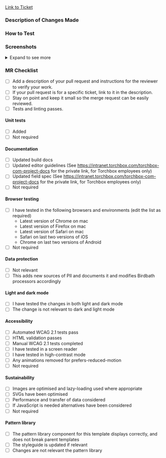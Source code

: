 [Link to Ticket]()

### Description of Changes Made

### How to Test

### Screenshots

<details>
  <summary>Expand to see more</summary>

</details>

### MR Checklist

- [ ] Add a description of your pull request and instructions for the reviewer to verify your work.
- [ ] If your pull request is for a specific ticket, link to it in the description.
- [ ] Stay on point and keep it small so the merge request can be easily reviewed.
- [ ] Tests and linting passes.

#### Unit tests

- [ ] Added
- [ ] Not required

#### Documentation

- [ ] Updated build docs
- [ ] Updated editor guidelines (See https://intranet.torchbox.com/torchbox-com-project-docs for the private link, for Torchbox employees only)
- [ ] Updated field spec (See https://intranet.torchbox.com/torchbox-com-project-docs for the private link, for Torchbox employees only)
- [ ] Not required

#### Browser testing

- [ ] I have tested in the following browsers and environments (edit the list as required)
  - Latest version of Chrome on mac
  - Latest version of Firefox on mac
  - Latest version of Safari on mac
  - Safari on last two versions of iOS
  - Chrome on last two versions of Android
- [ ] Not required

#### Data protection

- [ ] Not relevant
- [ ] This adds new sources of PII and documents it and modifies Birdbath processors accordingly

#### Light and dark mode

- [ ] I have tested the changes in both light and dark mode
- [ ] The change is not relevant to dark and light mode

#### Accessibility

- [ ] Automated WCAG 2.1 tests pass
- [ ] HTML validation passes
- [ ] Manual WCAG 2.1 tests completed
- [ ] I have tested in a screen reader
- [ ] I have tested in high-contrast mode
- [ ] Any animations removed for prefers-reduced-motion
- [ ] Not required

#### Sustainability

- [ ] Images are optimised and lazy-loading used where appropriate
- [ ] SVGs have been optimised
- [ ] Performance and transfer of data considered
- [ ] If JavaScript is needed alternatives have been considered
- [ ] Not required

#### Pattern library

- [ ] The pattern library component for this template displays correctly, and does not break parent templates
- [ ] The styleguide is updated if relevant
- [ ] Changes are not relevant the pattern library
